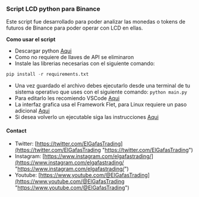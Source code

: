 ### Script LCD python para Binance

Este script fue desarrollado para poder analizar las monedas o tokens de futuros de Binance para poder operar con LCD en ellas.

**Como usar el script**
- Descargar python [Aqui](https://www.python.org/downloads/ "Aqui")
- Como no requiere de llaves de API se eliminaron
- Instale las librerias necesarias con el siguiente comando:
```python
pip install -r requirements.txt
```
- Una vez guardado el archivo debes ejecutarlo desde una terminal de tu sistema operativo que uses con el siguiente comando:
`python main.py`
- Para editarlo les recomiendo VSCode [Aqui](https://code.visualstudio.com/ "Aqui")
- La interfaz grafica usa el Framework Flet, para Linux requiere un paso adicional [Aqui](https://flet.dev/docs/guides/python/getting-started/ "Aqui")
- Si desea volverlo un ejecutable siga las instrucciones [Aqui](https://flet.dev/docs/guides/python/packaging-desktop-app/ "Aqui")

#### Contact
- Twitter: [https://twitter.com/ElGafasTrading](https://twitter.com/ElGafasTrading "https://twitter.com/ElGafasTrading")
- Instagram: [https://www.instagram.com/elgafastrading/](https://www.instagram.com/elgafastrading/ "https://www.instagram.com/elgafastrading/")
- Youtube: [https://www.youtube.com/@ElGafasTrading](https://www.youtube.com/@ElGafasTrading "https://www.youtube.com/@ElGafasTrading")
